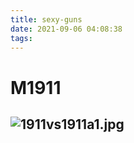 ```yaml
---
title: sexy-guns
date: 2021-09-06 04:08:38
tags:
---
```

# M1911

![1911vs1911a1.jpg](https://i.loli.net/2021/09/06/ZkgwEcBo568ILdu.jpg)
---